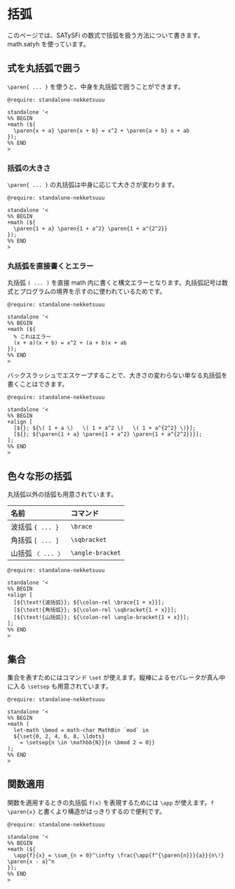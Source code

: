 # 括弧

このページでは、SATySFi の数式で括弧を扱う方法について書きます。math.satyh を使っています。

## 式を丸括弧で囲う

`\paren{ ... }` を使うと、中身を丸括弧で囲うことができます。

```satysfi
@require: standalone-nekketsuuu

standalone '<
%% BEGIN
+math (${
  \paren{x + a} \paren{x + b} = x^2 + \paren{a + b} x + ab
});
%% END
>
```

### 括弧の大きさ

`\paren{ ... }` の丸括弧は中身に応じて大きさが変わります。

```satysfi
@require: standalone-nekketsuuu

standalone '<
%% BEGIN
+math (${
  \paren{1 + a} \paren{1 + a^2} \paren{1 + a^{2^2}}
});
%% END
>
```

### 丸括弧を直接書くとエラー

丸括弧 `( ... )` を直接 math 内に書くと構文エラーとなります。丸括弧記号は数式とプログラムの境界を示すのに使われているためです。

```{.satysfi eval="error"}
@require: standalone-nekketsuuu

standalone '<
%% BEGIN
+math (${
  % これはエラー
  (x + a)(x + b) = x^2 + (a + b)x + ab
});
%% END
>
```

バックスラッシュでエスケープすることで、大きさの変わらない単なる丸括弧を書くことはできます。

<div class="result-size-middle" markdown="1">

```satysfi
@require: standalone-nekketsuuu

standalone '<
%% BEGIN
+align [
  [${}; ${\( 1 + a \)   \( 1 + a^2 \)   \( 1 + a^{2^2} \)}];
  [${}; ${\paren{1 + a} \paren{1 + a^2} \paren{1 + a^{2^2}}}];
];
%% END
>
```

</div>

## 色々な形の括弧

丸括弧以外の括弧も用意されています。

| 名前 | コマンド |
|:--|:--|
| 波括弧 `{ ... }` | `\brace` |
| 角括弧 `[ ... ]` | `\sqbracket` |
| 山括弧 `〈 ... 〉` | `\angle-bracket` |

<div class="result-size-middle" markdown="1">

```satysfi
@require: standalone-nekketsuuu

standalone '<
%% BEGIN
+align [
  [${\text!{波括弧}}; ${\colon-rel \brace{1 + x}}];
  [${\text!{角括弧}}; ${\colon-rel \sqbracket{1 + x}}];
  [${\text!{山括弧}}; ${\colon-rel \angle-bracket{1 + x}}];
];
%% END
>
```

</div>

## 集合

集合を表すためにはコマンド `\set` が使えます。縦棒によるセパレータが真ん中に入る `\setsep` も用意されています。

```satysfi
@require: standalone-nekketsuuu

standalone '<
%% BEGIN
+math (
  let-math \bmod = math-char MathBin `mod` in
  ${\set{0, 2, 4, 6, 8, \ldots}
    = \setsep{n \in \mathbb{N}}{n \bmod 2 = 0}}
);
%% END
>
```

## 関数適用

関数を適用するときの丸括弧 `f(x)` を表現するためには `\app` が使えます。`f \paren{x}` と書くより構造がはっきりするので便利です。

```satysfi
@require: standalone-nekketsuuu

standalone '<
%% BEGIN
+math (${
  \app{f}{x} = \sum_{n = 0}^\infty \frac{\app{f^{\paren{n}}}{a}}{n\!} \paren{x - a}^n
});
%% END
>
```
